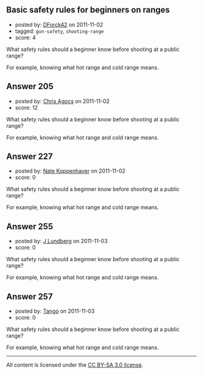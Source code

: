 ## Basic safety rules for beginners on ranges

- posted by: [DForck42](https://stackexchange.com/users/-1/124-dforck42) on 2011-11-02
- tagged: `gun-safety`, `shooting-range`
- score: 4

What safety rules should a beginner know before shooting at a public range?

For example, knowing what hot range and cold range means.


## Answer 205

- posted by: [Chris Agocs](https://stackexchange.com/users/-1/12-chris-agocs) on 2011-11-02
- score: 12

What safety rules should a beginner know before shooting at a public range?

For example, knowing what hot range and cold range means.


## Answer 227

- posted by: [Nate Koppenhaver](https://stackexchange.com/users/-1/90-nate-koppenhaver) on 2011-11-02
- score: 0

What safety rules should a beginner know before shooting at a public range?

For example, knowing what hot range and cold range means.


## Answer 255

- posted by: [J Lundberg](https://stackexchange.com/users/-1/40-j-lundberg) on 2011-11-03
- score: 0

What safety rules should a beginner know before shooting at a public range?

For example, knowing what hot range and cold range means.


## Answer 257

- posted by: [Tango](https://stackexchange.com/users/-1/65-tango) on 2011-11-03
- score: 0

What safety rules should a beginner know before shooting at a public range?

For example, knowing what hot range and cold range means.



---

All content is licensed under the [CC BY-SA 3.0 license](https://creativecommons.org/licenses/by-sa/3.0/).
